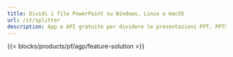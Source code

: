 ```yaml
---
title: Dividi i file PowerPoint su Windows, Linux e macOS
url: /it/splitter
description: App e API gratuite per dividere le presentazioni PPT, PPTX e ODP
---
```


{{< blocks/products/pf/agp/feature-solution >}} 